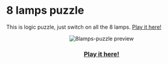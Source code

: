 # 8 lamps puzzle

This is logic puzzle, just switch on all the 8 lamps. [Play it here!](http://budmore.github.io/8lamps-puzzle/)
<div align="center">
  <img src="http://drive.budmore.pl/images/gfx/8lamps-puzzle.png" alt="8lamps-puzzle preview">
</div>

 <h3 align="center"><a href="https://budmore.github.io/8lamps-puzzle">Play it here!</a></h3>
